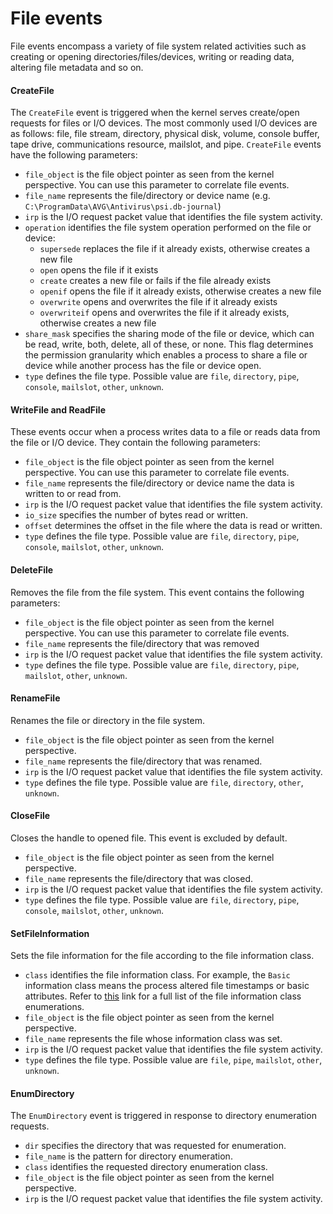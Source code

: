 # File events

File events encompass a variety of file system related activities such as creating or opening directories/files/devices, writing or reading data, altering file metadata and so on.

#### CreateFile

The `CreateFile` event is triggered when the kernel serves create/open requests for files or I/O devices. The most commonly used I/O devices are as follows: file, file stream, directory, physical disk, volume, console buffer, tape drive, communications resource, mailslot, and pipe. `CreateFile` events have the following parameters:

- `file_object` is the file object pointer as seen from the kernel perspective. You can use this parameter to correlate file events.
- `file_name` represents the file/directory or device name (e.g. `C:\ProgramData\AVG\Antivirus\psi.db-journal`)
- `irp` is the I/O request packet value that identifies the file system activity.
- `operation` identifies the file system operation performed on the file or device:
  - `supersede` replaces the file if it already exists, otherwise creates a new file
  - `open` opens the file if it exists
  - `create` creates a new file or fails if the file already exists
  - `openif` opens the file if it already exists, otherwise creates a new file
  - `overwrite` opens and overwrites the file if it already exists
  - `overwriteif` opens and overwrites the file if it already exists, otherwise creates a new file
- `share_mask` specifies the sharing mode of the file or device, which can be read, write, both, delete, all of these, or none. This flag determines the permission granularity which enables a process to share a file or device while another process has the file or device open.
- `type` defines the file type. Possible value are `file`, `directory`, `pipe`, `console`, `mailslot`, `other`, `unknown`.

#### WriteFile and ReadFile

These events occur when a process writes data to a file or reads data from the file or I/O device. They contain the following parameters:

- `file_object` is the file object pointer as seen from the kernel perspective. You can use this parameter to correlate file events.
- `file_name` represents the file/directory or device name the data is written to or read from.
- `irp` is the I/O request packet value that identifies the file system activity.
- `io_size` specifies the number of bytes read or written.
- `offset` determines the offset in the file where the data is read or written.
- `type` defines the file type. Possible value are  `file`, `directory`, `pipe`, `console`, `mailslot`, `other`, `unknown`.


#### DeleteFile

Removes the file from the file system. This event contains the following parameters:

- `file_object` is the file object pointer as seen from the kernel perspective. You can use this parameter to correlate file events.
- `file_name` represents the file/directory that was removed
- `irp` is the I/O request packet value that identifies the file system activity.
- `type` defines the file type. Possible value are  `file`, `directory`, `pipe`, `mailslot`, `other`, `unknown`.

#### RenameFile

Renames the file or directory in the file system.

- `file_object` is the file object pointer as seen from the kernel perspective.
- `file_name` represents the file/directory that was renamed.
- `irp` is the I/O request packet value that identifies the file system activity.
- `type` defines the file type. Possible value are  `file`, `directory`, `other`, `unknown`.

#### CloseFile

Closes the handle to opened file. This event is excluded by default.

- `file_object` is the file object pointer as seen from the kernel perspective.
- `file_name` represents the file/directory that was closed.
- `irp` is the I/O request packet value that identifies the file system activity.
- `type` defines the file type. Possible value are  `file`, `directory`, `pipe`, `console`, `mailslot`, `other`, `unknown`.


#### SetFileInformation

Sets the file information for the file according to the file information class.

- `class` identifies the file information class. For example, the `Basic` information class means the process altered file timestamps or basic attributes. Refer to [this](https://docs.microsoft.com/en-us/windows-hardware/drivers/ddi/wdm/ne-wdm-_file_information_class) link for a full list of the file information class enumerations.
- `file_object` is the file object pointer as seen from the kernel perspective.
- `file_name` represents the file whose information class was set.
- `irp` is the I/O request packet value that identifies the file system activity.
- `type` defines the file type. Possible value are `file`, `pipe`, `mailslot`, `other`, `unknown`.


#### EnumDirectory

The `EnumDirectory` event is triggered in response to directory enumeration requests.

- `dir` specifies the directory that was requested for enumeration.
- `file_name` is the pattern for directory enumeration.
- `class` identifies the requested directory enumeration class.
- `file_object` is the file object pointer as seen from the kernel perspective.
- `irp` is the I/O request packet value that identifies the file system activity.

